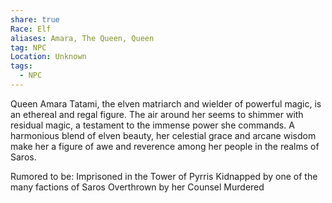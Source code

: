 ```yaml
---
share: true
Race: Elf
aliases: Amara, The Queen, Queen
tag: NPC
Location: Unknown
tags:
  - NPC
---
```


Queen Amara Tatami, the elven matriarch and wielder of powerful magic, is an ethereal and regal figure. The air around her seems to shimmer with residual magic, a testament to the immense power she commands. A harmonious blend of elven beauty, her celestial grace and arcane wisdom make her a figure of awe and reverence among her people in the realms of Saros.


Rumored to be:
Imprisoned in the Tower of Pyrris
Kidnapped by one of the many factions of Saros
Overthrown by her Counsel
Murdered